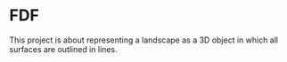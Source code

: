 # FDF

This project is about representing a landscape as a 3D object
in which all surfaces are outlined in lines.
